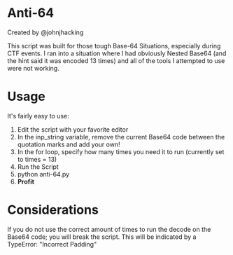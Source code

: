 # Anti-64
Created by @johnjhacking

This script was built for those tough Base-64 Situations, especially during CTF events. I ran into a situation where I had obviously Nested Base64 (and the hint said it was encoded 13 times) and all of the tools I attempted to use were not working.

# Usage
It's fairly easy to use:
1. Edit the script with your favorite editor
2. In the inp_string variable, remove the current Base64 code between the quotation marks and add your own!
3. In the for loop, specify how many times you need it to run (currently set to times = 13)
4. Run the Script
5. python anti-64.py
6. **Profit**

# Considerations
If you do not use the correct amount of times to run the decode on the Base64 code; you will break the script. 
This will be indicated by a TypeError: "Incorrect Padding"
